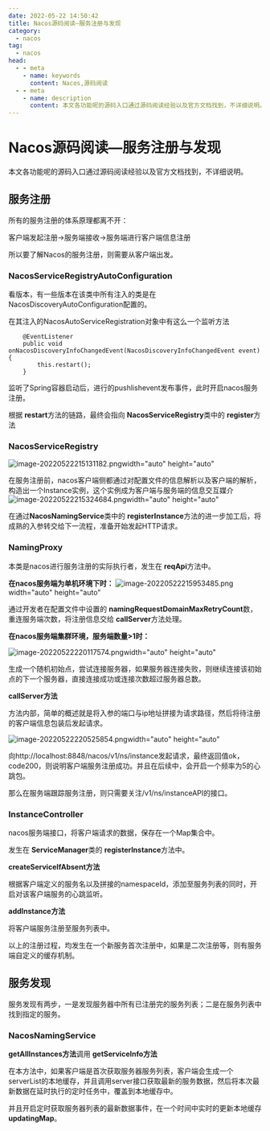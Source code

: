 ```yaml
---
date: 2022-05-22 14:50:42
title: Nacos源码阅读—服务注册与发现
category:
  - nacos
tag:
  - nacos
head:
  - - meta
    - name: keywords
      content: Nacos,源码阅读
  - - meta
    - name: description
      content: 本文各功能呢的源码入口通过源码阅读经验以及官方文档找到，不详细说明。
---
```


# Nacos源码阅读—服务注册与发现

本文各功能呢的源码入口通过源码阅读经验以及官方文档找到，不详细说明。

## 服务注册

所有的服务注册的体系原理都离不开：

客户端发起注册->服务端接收->服务端进行客户端信息注册

所以要了解Nacos的服务注册，则需要从客户端出发。

### NacosServiceRegistryAutoConfiguration

看版本，有一些版本在该类中所有注入的类是在NacosDiscoveryAutoConfiguration配置的。

在其注入的NacosAutoServiceRegistration对象中有这么一个监听方法

```
    @EventListener
    public void onNacosDiscoveryInfoChangedEvent(NacosDiscoveryInfoChangedEvent event) {
        this.restart();
    }
```

监听了Spring容器启动后，进行的pushlishevent发布事件，此时开启nacos服务注册。

根据 **restart**方法的链路，最终会指向 **NacosServiceRegistry**类中的 **register**方法

### NacosServiceRegistry
![image-20220522215131182.png](https://www.leyuna.xyz/image/2022-05-22/image-20220522215131182.png)width="auto" height="auto"


在服务注册前，nacos客户端侧都通过对配置文件的信息解析以及客户端的解析，构造出一个Instance实例，这个实例成为客户端与服务端的信息交互媒介
![image-20220522215324684.png](https://www.leyuna.xyz/image/2022-05-22/image-20220522215324684.png)width="auto" height="auto"


在通过**NacosNamingService**类中的 **registerInstance**方法的进一步加工后，将成熟的入参转交给下一流程，准备开始发起HTTP请求。

### NamingProxy

本类是nacos进行服务注册的实际执行者，发生在 **reqApi**方法中。

**在nacos服务端为单机环境下时：**
![image-20220522215953485.png](https://www.leyuna.xyz/image/2022-05-22/image-20220522215953485.png)width="auto" height="auto"

通过开发者在配置文件中设置的 **namingRequestDomainMaxRetryCount**数，重连服务端次数，将注册信息交给 **callServer**方法处理。

**在nacos服务端集群环境，服务端数量>1时：**

![image-20220522220117574.png](https://www.leyuna.xyz/image/2022-05-22/image-20220522220117574.png)width="auto" height="auto"

生成一个随机初始点，尝试连接服务器，如果服务器连接失败，则继续连接该初始点的下一个服务器，直接连接成功或连接次数超过服务器总数。

**callServer方法**

方法内部，简单的概述就是将入参的端口与ip地址拼接为请求路径，然后将待注册的客户端信息包装后发起请求。

![image-20220522220525854.png](https://www.leyuna.xyz/image/2022-05-22/image-20220522220525854.png)width="auto" height="auto"

向http://localhost:8848/nacos/v1/ns/instance发起请求，最终返回值ok，code200，则说明客户端服务注册成功。并且在后续中，会开启一个频率为5的心跳包。

那么在服务端跟踪服务注册，则只需要关注/v1/ns/instanceAPI的接口。

### InstanceController

nacos服务端接口，将客户端请求的数据，保存在一个Map集合中。

发生在 **ServiceManager**类的 **registerInstance**方法中。

**createServiceIfAbsent方法**

根据客户端定义的服务名以及拼接的namespaceId，添加至服务列表的同时，开启对该客户端服务的心跳监听。

**addInstance方法**

将客户端服务注册至服务列表中。

以上的注册过程，均发生在一个新服务首次注册中，如果是二次注册等，则有服务端自定义的缓存机制。

## 服务发现

服务发现有两步，一是发现服务器中所有已注册完的服务列表；二是在服务列表中找到指定的服务。

### NacosNamingService

**getAllInstances方法**调用 **getServiceInfo方法**

在本方法中，如果客户端是首次获取服务器服务列表，客户端会生成一个serverList的本地缓存，并且调用server接口获取最新的服务数据，然后将本次最新数据在延时执行的定时任务中，覆盖到本地缓存中。

并且开启定时获取服务器列表的最新数据事件，在一个时间中实时的更新本地缓存**updatingMap**。

